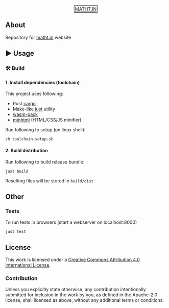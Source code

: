 <div align="center">

  <a href="https://matht.in/" style="border: 1px solid; padding: 2px">
    MATHT.IN
  </a>

</div>

## About

Repository for <a href="https://matht.in/">matht.in</a> website


## ▶️ Usage

### 🛠️ Build

#### 1. Install dependencies (toolchain)

This project uses following:

* Rust <a href="https://rustup.rs/">cargo</a>
* Make-like <a href="https://github.com/casey/just">just</a> utility
* <a href="https://rustwasm.github.io/">wasm-pack</a>
* <a href="https://github.com/wilsonzlin/minify-html/tree/master/minhtml">minhtml</a> (HTML/CSS/JS minifier)

Run following to setup (on linux shell):

```
sh toolchain-setup.sh
```

#### 2. Build distribution

Run following to build release bundle:

```
just build
```

Resulting files will be stored in `build/dist`


## Other

### Tests

To run tests in browsers (start a webserver on localhost:8000)

```
just test
```


## License

This work is licensed under a
[Creative Commons Attribution 4.0 International License][cc-by].

[cc-by]: http://creativecommons.org/licenses/by/4.0/

### Contribution

Unless you explicitly state otherwise, any contribution intentionally
submitted for inclusion in the work by you, as defined in the Apache-2.0
license, shall licensed as above, without any additional terms or
conditions.
